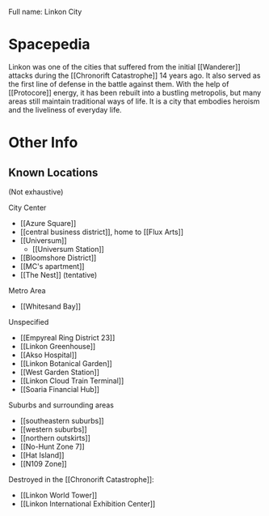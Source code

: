 Full name: Linkon City

# Spacepedia
Linkon was one of the cities that suffered from the initial [[Wanderer]] attacks during the [[Chronorift Catastrophe]] 14 years ago. It also served as the first line of defense in the battle against them. With the help of [[Protocore]] energy, it has been rebuilt into a bustling metropolis, but many areas still maintain traditional ways of life. It is a city that embodies heroism and the liveliness of everyday life.

# Other Info

## Known Locations
(Not exhaustive)

City Center
* [[Azure Square]]
* [[central business district]], home to [[Flux Arts]]
* [[Universum]]
	* [[Universum Station]]
* [[Bloomshore District]]
* [[MC's apartment]]
* [[The Nest]] (tentative)

Metro Area
* [[Whitesand Bay]]

Unspecified
* [[Empyreal Ring District 23]]
* [[Linkon Greenhouse]]
* [[Akso Hospital]]
* [[Linkon Botanical Garden]]
* [[West Garden Station]]
* [[Linkon Cloud Train Terminal]]
* [[Soaria Financial Hub]]

Suburbs and surrounding areas
* [[southeastern suburbs]]
* [[western suburbs]]
* [[northern outskirts]]
* [[No-Hunt Zone 7]]
* [[Hat Island]]
* [[N109 Zone]]

Destroyed in the [[Chronorift Catastrophe]]:
* [[Linkon World Tower]]
* [[Linkon International Exhibition Center]]